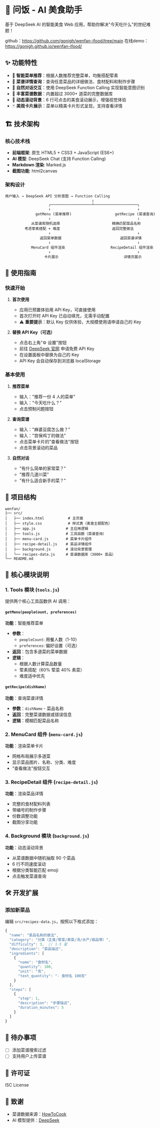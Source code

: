 # 🍜 问饭 - AI 美食助手

基于 DeepSeek AI 的智能美食 Web 应用，帮助你解决"今天吃什么"的世纪难题！

github：https://github.com/gonigh/wenfan-ifood/tree/main
在线demo：https://gonigh.github.io/wenfan-ifood/

## ✨ 功能特性

- 🎯 **智能菜单推荐**：根据人数推荐完整菜单，均衡搭配荤素
- 📖 **菜谱详情查询**：查询任意菜品的详细做法、食材配料和制作步骤
- 🤖 **自然对话交互**：使用 DeepSeek Function Calling 实现智能意图识别
- 💾 **丰富菜谱数据**：内置超过 3000+ 道菜的完整数据库
- 🎨 **动态滚动背景**：6 行可点击的美食滚动展示，增强视觉体验
- 🃏 **美观卡片展示**：菜单以精美卡片形式呈现，支持查看详情

## 🏗️ 技术架构

### 核心技术栈

- **前端框架**: 原生 HTML5 + CSS3 + JavaScript (ES6+)
- **AI 模型**: DeepSeek Chat (支持 Function Calling)
- **Markdown 渲染**: Marked.js
- **截图功能**: html2canvas

### 架构设计

```
用户输入 → DeepSeek API 分析意图 → Function Calling
                                        ↓
                    ┌───────────────────┴────────────────────┐
                    ↓                                        ↓
              getMenu (菜单推荐)                    getRecipe (菜谱查询)
                    ↓                                        ↓
            从菜谱库随机选择                        精确匹配菜品名称
         考虑荤素搭配 + 难度                        返回完整做法
                    ↓                                        ↓
                返回菜单数据                           返回菜谱详情
                    ↓                                        ↓
            MenuCard 组件渲染                     RecipeDetail 组件渲染
                    ↓                                        ↓
                  卡片展示                              详情页展示
```

## 🚀 使用指南

### 快速开始

1. **首次使用**
   - 应用已预置体验用 API Key，可直接使用
   - 首次打开时 API Key 已自动填充，无需手动配置
   - ⚠️ **重要提示**：默认 Key 仅供体验，大规模使用请申请自己的 Key

2. **替换 API Key（可选）**
   - 点击右上角"⚙️ 设置"按钮
   - 前往 [DeepSeek 官网](https://platform.deepseek.com/api_keys) 申请免费 API Key
   - 在设置面板中替换为自己的 Key
   - API Key 会自动保存到浏览器 localStorage

### 基本使用

1. **推荐菜单**
   - 输入："推荐一份 4 人的菜单"
   - 输入："今天吃什么？"
   - 点击预制问题按钮

2. **查询菜谱**
   - 输入："麻婆豆腐怎么做？"
   - 输入："宫保鸡丁的做法"
   - 点击菜单卡片的"查看做法"按钮
   - 点击背景滚动的菜品

3. **自然对话**
   - "有什么简单的家常菜？"
   - "推荐几道川菜"
   - "有什么适合新手的菜？"

## 📁 项目结构

```
wenfan/
├── src/
│   ├── index.html           # 主页面
│   ├── style.css            # 样式表（美食主题配色）
│   ├── app.js              # 主应用逻辑
│   ├── tools.js            # 工具函数（菜谱查询）
│   ├── menu-card.js        # 菜单卡片组件
│   ├── recipe-detail.js    # 菜品详情组件
│   ├── background.js       # 滚动背景管理
│   └── recipes-data.js     # 菜谱数据库（3000+ 菜品）
└── README.md
```

## 🔧 核心模块说明

### 1. Tools 模块 (`tools.js`)

提供两个核心工具函数供 AI 调用：

#### `getMenu(peopleCount, preferences)`
**功能**：智能推荐菜单
- **参数**：
  - `peopleCount`: 用餐人数（1-10）
  - `preferences`: 偏好设置（可选）
- **返回**：包含多道菜的菜单数据
- **逻辑**：
  - 根据人数计算菜品数量
  - 荤素搭配（60% 荤菜 40% 素菜）
  - 难度适中优先

#### `getRecipe(dishName)`
**功能**：查询菜谱详情
- **参数**：`dishName` - 菜品名称
- **返回**：完整菜谱数据或错误信息
- **逻辑**：模糊匹配菜品名称

### 2. MenuCard 组件 (`menu-card.js`)

**功能**：渲染菜单卡片
- 网格布局展示多道菜
- 显示菜品图片、名称、分类、难度
- "查看做法"按钮交互

### 3. RecipeDetail 组件 (`recipe-detail.js`)

**功能**：渲染菜品详情
- 完整的食材配料列表
- 带编号的制作步骤
- 份数调整功能
- 截图分享功能

### 4. Background 模块 (`background.js`)

**功能**：动态滚动背景
- 从菜谱数据中随机抽取 90 个菜品
- 6 行不同速度滚动
- 根据分类智能匹配 emoji
- 点击触发菜谱查询


## 🛠️ 开发扩展

### 添加新菜品

编辑 `src/recipes-data.js`，按照以下格式添加：

```javascript
{
  "name": "菜品名称的做法",
  "category": "分类（主食/荤菜/素菜/汤/水产/甜品等）",
  "difficulty": 3,  // 1-5 星
  "description": "菜品描述",
  "ingredients": [
    {
      "name": "食材名",
      "quantity": 100,
      "unit": "克",
      "text_quantity": "- 食材名 100克"
    }
  ],
  "steps": [
    {
      "step": 1,
      "description": "步骤描述",
      "duration_minutes": 5
    }
  ]
}
```


## 📝 待办事项

- [ ] 添加菜谱搜索过滤
- [ ] 支持用户上传菜谱

## 📄 许可证

ISC License

## 🙏 致谢

- 菜谱数据来源：[HowToCook](https://github.com/Anduin2017/HowToCook)
- AI 模型提供：[DeepSeek](https://www.deepseek.com/)

